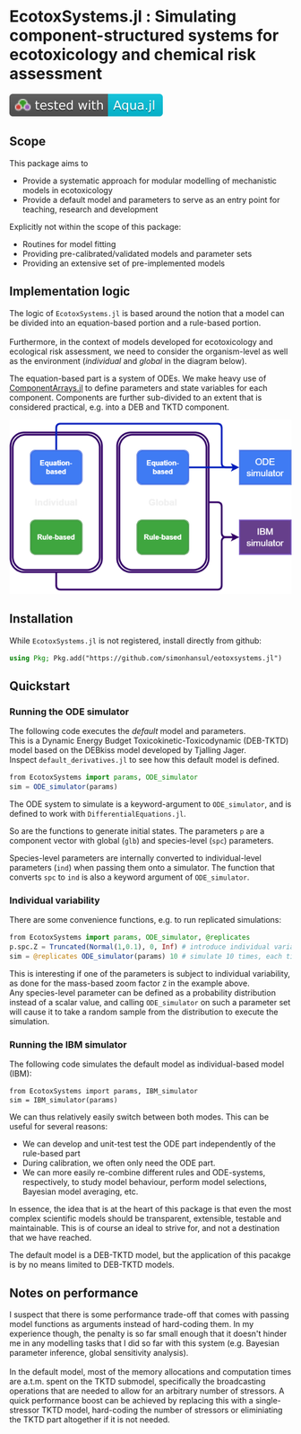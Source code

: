 # EcotoxSystems.jl : Simulating component-structured systems for ecotoxicology and chemical risk assessment

[![Aqua QA](https://raw.githubusercontent.com/JuliaTesting/Aqua.jl/master/badge.svg)](https://github.com/JuliaTesting/Aqua.jl)

## Scope 

This package aims to 

- Provide a systematic approach for modular modelling of mechanistic models in ecotoxicology
- Provide a default model and parameters to serve as an entry point for teaching, research and development

Explicitly not within the scope of this package:

- Routines for model fitting
- Providing pre-calibrated/validated models and parameter sets
- Providing an extensive set of pre-implemented models


## Implementation logic

The logic of `EcotoxSystems.jl` is based around the notion that a model can be divided into an equation-based portion and a rule-based portion. <br><br>
Furthermore, in the context of models developed for ecotoxicology and ecological risk assessment, 
we need to consider the organism-level as well as the environment (*individual* and *global* in the diagram below). <br>

The equation-based part is a system of ODEs. We make heavy use of [ComponentArrays.jl](https://github.com/jonniedie/ComponentArrays.jl) 
to define parameters and state variables for each component. Components are further sub-divided to an extent that is considered practical, e.g. into a DEB and TKTD component.

<img src="implementation_logic.png" alt="Implementation logic">

## Installation 

While `EcotoxSystems.jl` is not registered, install directly from github:

```Julia
using Pkg; Pkg.add("https://github.com/simonhansul/eotoxsystems.jl")
```



## Quickstart

### Running the ODE simulator

The following code executes the *default* model and parameters. <br>
This is a Dynamic Energy Budget Toxicokinetic-Toxicodynamic (DEB-TKTD) model based on the DEBkiss model developed by Tjalling Jager. <br> 
Inspect `default_derivatives.jl` to see how this default model is defined. 

```Julia
from EcotoxSystems import params, ODE_simulator
sim = ODE_simulator(params)
```

The ODE system to simulate is a keyword-argument to `ODE_simulator`, and is defined to work with `DifferentialEquations.jl`. <br>

So are the functions to generate initial states.
The parameters `p` are a component vector with global (`glb`) and species-level (`spc`) parameters. <br>

Species-level parameters are internally converted to individual-level parameters (`ind`) when passing them onto a simulator.
The function that converts `spc` to `ind` is also a keyword argument of `ODE_simulator`. <br>

### Individual variability

There are some convenience functions, e.g. to run replicated simulations:

```Julia
from EcotoxSystems import params, ODE_simulator, @replicates
p.spc.Z = Truncated(Normal(1,0.1), 0, Inf) # introduce individual variability through the mass-based zoom factor
sim = @replicates ODE_simulator(params) 10 # simulate 10 times, each time sampling from Z
```

This is interesting if one of the parameters is subject to individual variability, 
as done for the mass-based zoom factor `Z` in the example above. <br>
Any species-level parameter can be defined as a probability distribution instead of a scalar value, 
and calling `ODE_simulator` on such a parameter set will cause it to take a random sample 
from the distribution to execute the simulation. <br>


### Running the IBM simulator

The following code simulates the default model as individual-based model (IBM):

```
from EcotoxSystems import params, IBM_simulator
sim = IBM_simulator(params)
``` 

We can thus relatively easily switch between both modes. This can be useful for several reasons:

- We can develop and unit-test test the ODE part independently of the rule-based part
- During calibration, we often only need the ODE part.
- We can more easily re-combine different rules and ODE-systems, respectively, to study model behaviour, perform model selections, Bayesian model averaging, etc.

In essence, the idea that is at the heart of this package is that even the most complex scientific models should be transparent, extensible, testable and maintainable. This is of course an ideal to strive for, and not a destination that we have reached.  <br>

The default model is a DEB-TKTD model, 
but the application of this pacakge is by no means limited to DEB-TKTD models.

## Notes on performance

I suspect that there is some performance trade-off that comes with passing model functions as arguments instead of hard-coding them. In my experience though, the penalty is so far small enough that it doesn't hinder me in any modelling tasks that I did so far with this system (e.g. Bayesian parameter inference, global sensitivity analysis). <br><br>
In the default model, most of the memory allocations and computation times are a.t.m. spent on the TKTD submodel, specifically the broadcasting operations that are needed to allow for an arbitrary number of stressors. A quick performance boost can be achieved by replacing this with a single-stressor TKTD model, hard-coding the number of stressors or eliminiating the TKTD part altogether if it is not needed. <br>

